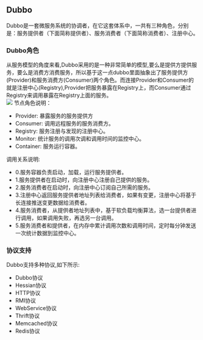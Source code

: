 ## Dubbo ##
Dubbo是一套微服务系统的协调者，在它这套体系中，一共有三种角色，分别是：服务提供者（下面简称提供者）、服务消费者（下面简称消费者）、注册中心。
### Dubbo角色 ###
从服务模型的角度来看,Dubbo采用的是一种非常简单的模型,要么是提供方提供服务，要么是消费方消费服务，所以基于这一点dubbo里面抽象出了服务提供方(Provider)和服务消费方(Consumer)两个角色。而连接Provider和Consumer的就是注册中心(Registry),Provider把服务暴露在Registry上，而Consumer通过Registry来调用暴露在Registry上面的服务。  
![](https://i.imgur.com/VNtKQYn.jpg)
节点角色说明：

- Provider: 暴露服务的服务提供方
- Consumer: 调用远程服务的服务消费方。
- Registry: 服务注册与发现的注册中心。
- Monitor: 统计服务的调用次调和调用时间的监控中心。
- Container: 服务运行容器。  
  
调用关系说明:  

- 0.服务容器负责启动，加载，运行服务提供者。
- 1.服务提供者在启动时，向注册中心注册自己提供的服务。
- 2.服务消费者在启动时，向注册中心订阅自己所需的服务。
- 3.注册中心返回服务提供者地址列表给消费者，如果有变更，注册中心将基于长连接推送变更数据给消费者。
- 4.服务消费者，从提供者地址列表中，基于软负载均衡算法，选一台提供者进行调用，如果调用失败，再选另一台调用。
- 5.服务消费者和提供者，在内存中累计调用次数和调用时间，定时每分钟发送一次统计数据到监控中心。

### 协议支持 ###
Dubbo支持多种协议,如下所示:

- Dubbo协议
- Hessian协议
- HTTP协议
- RMI协议
- WebService协议
- Thrift协议
- Memcached协议
- Redis协议